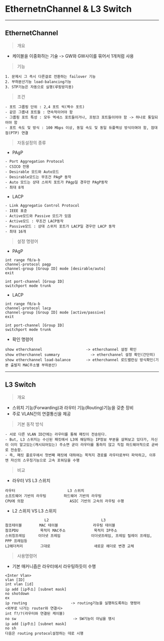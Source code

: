 # EthernetnChannel & L3 Switch
---
EthernetChannel
---
> 개요<br>
- 케이블을 이중화하는 기술 -> GW와 GW사이를 묶어서 1개처럼 사용
> 기능<br>
```
1. 문제시 그 즉시 다른걸로 전환하는 failover 기능
2. 부하분산기능 load-balancing기능
3. STP기능은 자동으로 실행(루핑방지용)
```
> 조건<br>
```
- 포트 그룹핑 단위 : 2,4 포트 씩(짝수 포트)
- 같은 그룹내 포트들 : 연속적이어야 함
- 그룹핑 포트 특성 : 모두 엑세스 포트들이거나, 프렁크 포트들이어야 함 -> 하나로 통일되어야 함
- 포트 속도 및 방식 : 100 Mbps 이상, 동일 속도 및 동일 듀플랙싱 방식이여야 함, 점대점(PTP) 연결
```
> 자동설정의 종류<br>
- PAgP
```
- Port Aggregation Protocol
- CSICO 전용
- Desirable 모드와 Auto모드
- Desirable모드는 무조건 PAgP 동작
- Auto 모드는 상대 스위치 포트가 PAgp일 경우만 PAgP동작
- 최대 8개
```
- LACP
```
- Link Aggregatio Control Protocol
- IEEE 표준
- Active모드와 Passive 모드가 있음
- Active모드 : 무조건 LACP동작
- Passive모드 : 상대 스위치 포트가 LACP일 경우만 LACP 동작
- 최대 16개
```
> 설정 명령어<br>
- PAgP
```
int range f0/a-b
channel-protocol pagp
channel-group [Group ID] mode [desirable/auto]
exit

int port-channel [Group ID]
switchport mode trunk
```
- LACP
```
int range f0/a-b
channel-protocol lacp
channel-group [Group ID] mode [active/passive]
exit

int port-channel [Group ID]
switchport mode trunk
```
- 확인 명령어
```
show etherchannel 	                 -> etherchannel 설정 확인
show etherchannel summary	           -> etherchannel 설정 확인(간단히)
show etherchannel load-balance	     -> etherchannel 로드밸런싱 방식확인(기본 출발지 MAC주소별 부하분산)
```
---
L3 Switch
---
> 개요<br>
- 스위치 기능(Forwarding)과 라우터 기능(Routing)기능을 갖춘 장비
- 주로 VLAN간의 연결통신을 제공
> 기본 동작 방식<br>
```
- 서로 다른 VLAN ID간에는 라우터를 통해 패킷이 전송된다.
- But, L3 스위치는 수신된 패킷에서 L3에 해당하는 IP정보 부분을 살펴보고 있다가, 자신이 이미 알고있는(캐시되어있는) 주소면 굳이 라우터를 통하지 않고 직접 하드웨어적으로 곧바로 전송함.
- 즉, 패킷 플로우에서 첫번째 패킷에 대하여는 목적지 경로를 라우터로부터 파악하고, 이후엔 자신의 스우칭기능으로 고속 포워딩을 수행
```
> 비교<br>
- 라우터 VS L3 스위치
```
라우터                        L3 스위치
소프트웨어 기반의 라우팅        하드웨어 기반의 라우팅
CPU에 의함                     ASIC 기반의 고속의 라우팅 수행
```
- L2 스위치 VS L3 스위치
```
                  L2                        L3
참조테이블        MAC 테이블                라우팅 테이블
참조PDU          목적지 MAC주소             목적지 IP주소
스위칭프레임      이더넷 프레임              이더넷프레임, 프레임 릴레이 프레임, PPP 프레임등
L2헤더처리        그대로                    새로운 헤더로 변경 교체
```
> 사용명령어<br>
- 기본 매커니즘은 라우터에서 라우팅하듯이 수행
```
<Inter Vlan>
vlan [ID]
int vlan [id]
ip add [ip주소] [subnet mask]
no shotdown
ex
ip routing                    -> routing기능을 실행하도록하는 명령어
<외부로 나가는 router와 연결시>
int f?/?(라우터와 연결된 케이블)
no sw                          -> SW기능이 아님을 명시
ip add [ip주소] [subnet mask]
no sh
다음은 routing protocol설정하는 데로 시행
```























